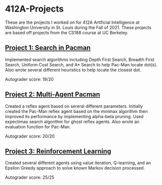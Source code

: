 # 412A-Projects
These are the projects I worked on for 412A Artificial Intelligence at Washington University in St. Louis during the Fall of 2021.   These projects are based off projects from the CS188 course at UC Berkeley.

## [Project 1: Search in Pacman ](https://github.com/griffintlorimer/412A-Projects/tree/main/project1)
Implemented search algorithms including Depth First Search, Breadth First Search, Uniform Cost Search, and A* Search to help Pac-Man locate dot(s).  Also wrote several different heuristics to help locate the closest dot.  

Autograder score: 19/20

## [Project 2: Multi-Agent Pacman](https://github.com/griffintlorimer/412A-Projects/tree/main/project2)
Created a reflex agent based on sereral different parameters.  Initially created the Pac-Man reflex agent based on the minimax algorithm then improved its performance by implementing alpha-beta pruning. Used expectimax search algorithm for ghost reflex agents. Also wrote an evaluation function for Pac-Man.

Autograder score: 20/20

## [Project 3: Reinforcement Learning](https://github.com/griffintlorimer/412A-Projects/tree/main/project3)
Created several different agents using value iteration, Q-learning, and an Epsilon Greedy approach to solve known Markov decision processed.

Autograder score: 25/25
